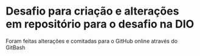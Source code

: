 # Desafio para criação e alterações em repositório para o desafio na DIO
Foram feitas alterações e comitadas para o GitHub online através do GitBash
